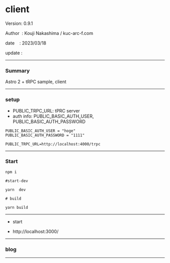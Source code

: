 ﻿# client

 Version: 0.9.1

 Author  : Kouji Nakashima / kuc-arc-f.com

 date    : 2023/03/18 

 update  :

***
### Summary

Astro 2 + tRPC sample, client

***
### setup
 
* PUBLIC_TRPC_URL: tPRC server
* auth info: PUBLIC_BASIC_AUTH_USER, PUBLIC_BASIC_AUTH_PASSWORD

```
PUBLIC_BASIC_AUTH_USER = "hoge"
PUBLIC_BASIC_AUTH_PASSWORD = "1111"

PUBLIC_TRPC_URL=http://localhost:4000/trpc
```

***
### Start

```
npm i

#start-dev

yarn  dev

# build

yarn build
```

***
* start

* http://localhost:3000/

***
### blog

***

